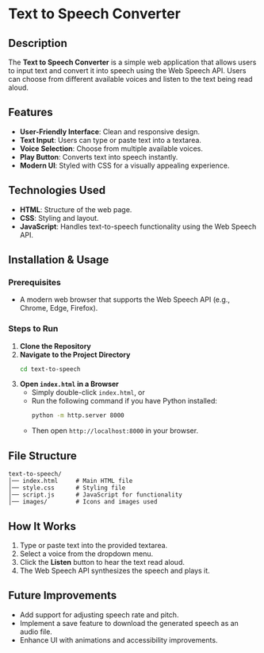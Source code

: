 # Text to Speech Converter

## Description
The **Text to Speech Converter** is a simple web application that allows users to input text and convert it into speech using the Web Speech API. Users can choose from different available voices and listen to the text being read aloud.

## Features
- **User-Friendly Interface**: Clean and responsive design.
- **Text Input**: Users can type or paste text into a textarea.
- **Voice Selection**: Choose from multiple available voices.
- **Play Button**: Converts text into speech instantly.
- **Modern UI**: Styled with CSS for a visually appealing experience.

## Technologies Used
- **HTML**: Structure of the web page.
- **CSS**: Styling and layout.
- **JavaScript**: Handles text-to-speech functionality using the Web Speech API.

## Installation & Usage
### Prerequisites
- A modern web browser that supports the Web Speech API (e.g., Chrome, Edge, Firefox).

### Steps to Run
1. **Clone the Repository**
2. **Navigate to the Project Directory**
   ```bash
   cd text-to-speech
   ```
3. **Open `index.html` in a Browser**
   - Simply double-click `index.html`, or
   - Run the following command if you have Python installed:
     ```bash
     python -m http.server 8000
     ```
   - Then open `http://localhost:8000` in your browser.

## File Structure
```
text-to-speech/
│── index.html     # Main HTML file
│── style.css      # Styling file
│── script.js      # JavaScript for functionality
│── images/        # Icons and images used
```

## How It Works
1. Type or paste text into the provided textarea.
2. Select a voice from the dropdown menu.
3. Click the **Listen** button to hear the text read aloud.
4. The Web Speech API synthesizes the speech and plays it.

## Future Improvements
- Add support for adjusting speech rate and pitch.
- Implement a save feature to download the generated speech as an audio file.
- Enhance UI with animations and accessibility improvements.

